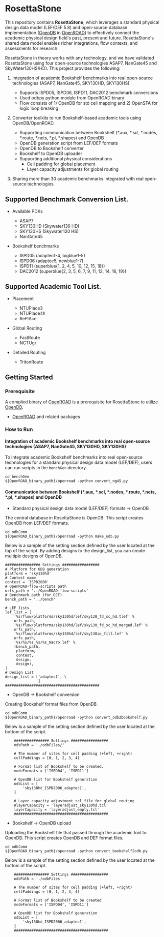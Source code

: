 # RosettaStone
This repository contains **RosettaStone**, which leverages a standard physical design data model (LEF/DEF 5.8) and open-source database implementation ([OpenDB](https://github.com/The-OpenROAD-Project/OpenROAD/blob/master/src/odb/README.md) in [OpenROAD](https://github.com/The-OpenROAD-Project/OpenROAD)) to effectively connect the academic physical design field's past, present and future. RosettaStone's shared data model enables richer integrations, flow contexts, and assessments for research. 

RosettaStone in theory works with any technology, and we have validated RosettaStone using four open-source technologies ASAP7, NanGate45 and SkyWater130HS/HD). 
This project provides the following:
1. Integration of academic Bookshelf benchmarks into real open-source technologies (ASAP7, NanGate45, SKY130HD, SKY130HS). 
    - Supports ISPD05, ISPD06, ISPD11, DAC2012 benchmark conversions
    - Used odbpy python module from OpenROAD binary
    - Flow consists of 1) OpenDB for std cell mapping and 2) OpenSTA for logic loop breaking
  
2. Converter toolkits to run Bookshelf-based academic tools using OpenDB/OpenROAD.
    - Supporting communication between Bookshelf (*.aux, *.scl, *.nodes, *.route, *.nets, *.pl, *.shapes) and OpenDB
    - OpenDB generation script from LEF/DEF formats
    - OpenDB to Bookshelf converter
    - Bookshelf to OpenDB uploader
    - Supporting additional physical considerations
        - Cell padding for global placement
        - Layer capacity adjustments for global routing
  
3. Sharing more than 30 academic benchmarks integrated with real open-source technologies.


## Supported Benchmark Conversion List.

- Available PDKs
    - ASAP7
    - SKY130HD (Skywater130 HD)
    - SKY130HS (Skywater130 HS)
    - NanGate45

- Bookshelf benchmarks
    - ISPD05 (adaptec1-4, bigblue1-5)
    - ISPD06 (adaptec5, newblue1-7)
    - ISPD11 (superblue{1, 2, 4, 5, 10, 12, 15, 18}) 
    - DAC2012 (superblue{2, 3, 5, 6, 7, 9, 11, 12, 14, 16, 19}) 

## Supported Academic Tool List.

- Placement 
    - NTUPlace3
    - NTUPlace4h
    - RePlAce

- Global Routing
    - FastRoute
    - NCTUgr

- Detailed Routing 
    - TritonRoute

## Getting Started

### Prerequisite

A complied binary of [OpenROAD](https://github.com/The-OpenROAD-Project/OpenROAD) is a prerequisite for RosettaStone to utilize [OpenDB](https://github.com/The-OpenROAD-Project/OpenROAD/blob/master/src/odb/README.md).

- [OpenROAD](https://github.com/The-OpenROAD-Project/OpenROAD) and related packages

### How to Run

#### Integration of academic Bookshelf benchmarks into real open-source technologies (ASAP7, NanGate45, SKY130HD, SKY130HS)
To integrate academic Bookshelf benchmarks into real open-source technologies for a standard physical design data model (LEF/DEF), users can run scripts in the `benchGen` directory.
```shell
cd benchGen
${OpenROAD_binary_path}/openroad -python convert_ng45.py
```

#### Communication between Bookshelf (*.aux, *.scl, *.nodes, *.route, *.nets, *.pl, *.shapes) and OpenDB
- Standard physical design data model (LEF/DEF) formats -> OpenDB

The central database in RosettaStone is OpenDB. This script creates OpenDB from LEF/DEF formats.

```shell
cd odbComm
${OpenROAD_binary_path}/openroad -python make_odb.py
```
Below is a sample of the setting section defined by the user located at the top of the script. 
By adding designs to the design_list, you can create multiple designs of OpenDB.

```shell
################ Settings #################
# Platform for ODB generation
platform = 'sky130hd'
# Contest name
contest = 'ISPD2006'
# OpenROAD-flow-scripts path
orfs_path = '../OpenROAD-flow-scripts'
# Benchmark path (for DEF)
bench_path = '../bench'

# LEF lists
lef_list = [ 
    '%s/flow/platforms/sky130hd/lef/sky130_fd_sc_hd.tlef' %
    orfs_path,
    '%s/flow/platforms/sky130hd/lef/sky130_fd_sc_hd_merged.lef' %
    orfs_path,
    '%s/flow/platforms/sky130hd/lef/sky130io_fill.lef' %
    orfs_path,
    '%s/%s/%s_%s/%s_macro.lef' %
    (bench_path,
     platform,
     contest,
     design,
     design),
]
# Design List
design_list = ['adaptec1', \
               ]   
###########################################
```


- OpenDB -> Bookshelf conversion

Creating Bookshelf format files from OpenDB.
```shell
cd odbComm
${OpenROAD_binary_path}/openroad -python convert_odb2bookshelf.py
```
Below is a sample of the setting section defined by the user located at the bottom of the script. 
```shell
    ################ Settings #################
    odbPath = './odbFiles/'

    # The number of sites for cell padding (+left, +right)
    cellPaddings = [0, 1, 2, 3, 4]
    
    # Format list of Bookshelf to be created.
    modeFormats = ['ISPD04', 'ISPD11']
    
    # OpenDB list for Bookshelf generation
    odbList = [ 
        'sky130hd_ISPD2006_adaptec1',
    ]   

    # Layer capacity adjustment tcl file for global routing
    #layerCapacity = 'layeradjust_sky130hd.tcl'
    layerCapacity = 'layeradjust_empty.tcl'
    ###########################################   
```

- Bookshelf -> OpenDB upload

Uploading the Bookshelf file that passed through the academic tool to OpenDB. This script creates OpenDB and DEF format files.
```shell
cd odbComm
${OpenROAD_binary_path}/openroad -python convert_bookshelf2odb.py
```
Below is a sample of the setting section defined by the user located at the bottom of the script. 
```shell
    ################ Settings #################
    odbPath = './odbFiles'

    # The number of sites for cell padding (+left, +right)
    cellPaddings = [0, 1, 2, 3, 4]

    # Format list of Bookshelf to be created
    modeFormats = ['ISPD04', 'ISPD11']

    # OpenDB list for Bookshelf generation
    odbList = [ 
        'sky130hd_ISPD2006_adaptec1',
    ]   
    ###########################################
```
